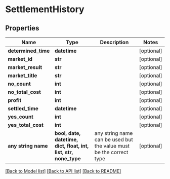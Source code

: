 # SettlementHistory


## Properties
Name | Type | Description | Notes
------------ | ------------- | ------------- | -------------
**determined_time** | **datetime** |  | [optional] 
**market_id** | **str** |  | [optional] 
**market_result** | **str** |  | [optional] 
**market_title** | **str** |  | [optional] 
**no_count** | **int** |  | [optional] 
**no_total_cost** | **int** |  | [optional] 
**profit** | **int** |  | [optional] 
**settled_time** | **datetime** |  | [optional] 
**yes_count** | **int** |  | [optional] 
**yes_total_cost** | **int** |  | [optional] 
**any string name** | **bool, date, datetime, dict, float, int, list, str, none_type** | any string name can be used but the value must be the correct type | [optional]

[[Back to Model list]](../README.md#documentation-for-models) [[Back to API list]](../README.md#documentation-for-api-endpoints) [[Back to README]](../README.md)


